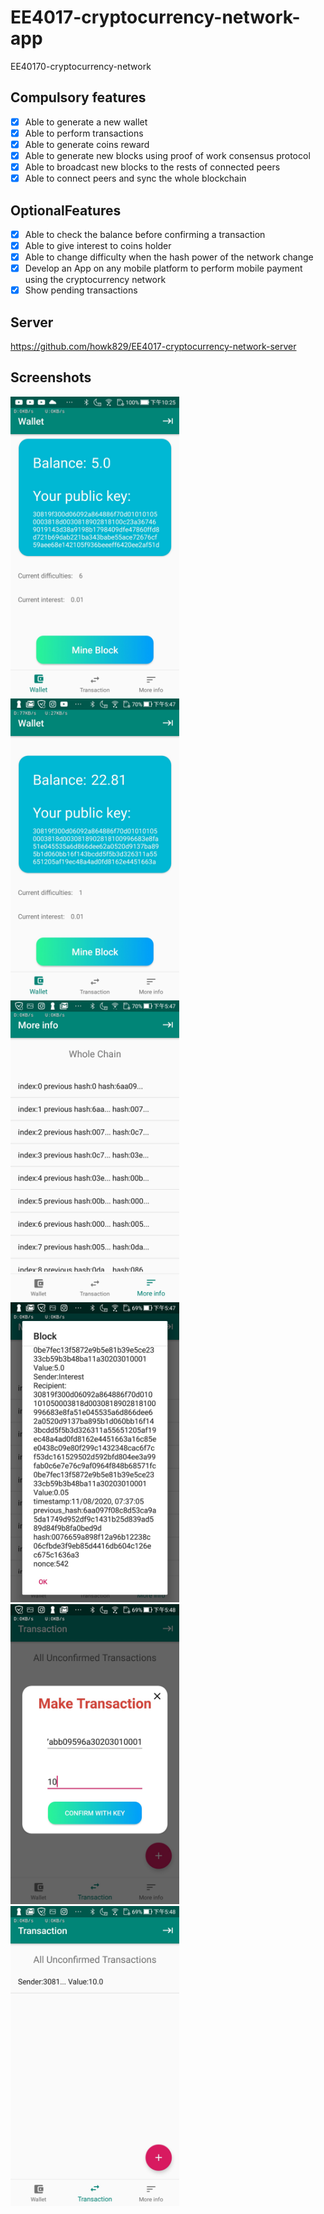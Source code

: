 # EE4017-cryptocurrency-network-app
EE40170-cryptocurrency-network

## Compulsory features

- [x] Able to generate a new wallet
- [x] Able to perform transactions
- [x] Able to generate coins reward
- [x] Able to generate new blocks using proof of work consensus protocol
- [x] Able to broadcast new blocks to the rests of connected peers
- [x] Able to connect peers and sync the whole blockchain

## OptionalFeatures
  
- [x] Able to check the balance before confirming a transaction
- [x] Able to give interest to coins holder
- [x] Able to change difficulty when the hash power of the network change
- [x] Develop an App on any mobile platform to perform mobile payment using the cryptocurrency network
- [x] Show pending transactions

## Server
https://github.com/howk829/EE4017-cryptocurrency-network-server

## Screenshots
<img src="https://github.com/howk829/EE4017-cryptocurrency-network-app/blob/master/Screenshot_20201107-222556.jpg" width="270" height="480">
<img src="https://github.com/howk829/EE4017-cryptocurrency-network-app/blob/master/Screenshot_20201111-174730.jpg" width="270" height="480">
<img src="https://github.com/howk829/EE4017-cryptocurrency-network-app/blob/master/Screenshot_20201111-174746.jpg" width="270" height="480">
<img src="https://github.com/howk829/EE4017-cryptocurrency-network-app/blob/master/Screenshot_20201111-174754.jpg" width="270" height="480">
<img src="https://github.com/howk829/EE4017-cryptocurrency-network-app/blob/master/Screenshot_20201111-174809.jpg" width="270" height="480">
<img src="https://github.com/howk829/EE4017-cryptocurrency-network-app/blob/master/Screenshot_20201111-174817.jpg" width="270" height="480">

